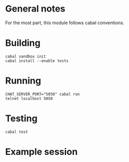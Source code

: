 # General notes

For the most part, this module follows cabal conventions.

# Building

	cabal sandbox init
	cabal install --enable tests

# Running

    CHAT_SERVER_PORT="5050" cabal run
	telnet localhost 5050

# Testing

	cabal test

# Example session
